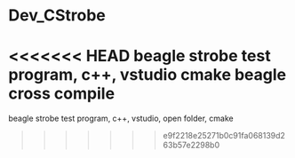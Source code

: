 # Dev_CStrobe
<<<<<<< HEAD
beagle strobe test program, c++, vstudio cmake beagle cross compile
=======
beagle strobe test program, c++, vstudio, open folder, cmake
>>>>>>> e9f2218e25271b0c91fa068139d263b57e2298b0
